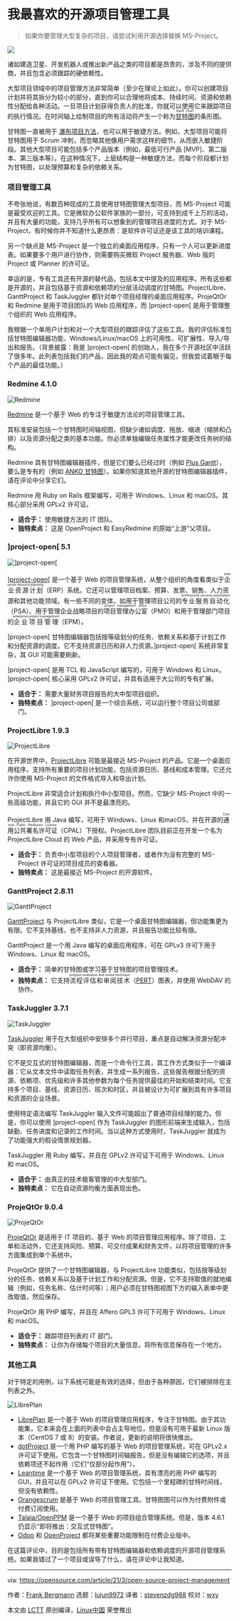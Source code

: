 [#]: subject: (My favorite open source project management tools)
[#]: via: (https://opensource.com/article/21/3/open-source-project-management)
[#]: author: (Frank Bergmann https://opensource.com/users/fraber)
[#]: collector: (lujun9972)
[#]: translator: (stevenzdg988)
[#]: reviewer: (wxy)
[#]: publisher: (wxy)
[#]: url: (https://linux.cn/article-13344-1.html)

我最喜欢的开源项目管理工具
======

> 如果你要管理大型复杂的项目，请尝试利用开源选择替换 MS-Project。

![](https://img.linux.net.cn/data/attachment/album/202104/29/145942py6qcc3lz1dyt1s6.jpg)

诸如建造卫星、开发机器人或推出新产品之类的项目都是昂贵的，涉及不同的提供商，并且包含必须跟踪的硬依赖性。

大型项目领域中的项目管理方法非常简单（至少在理论上如此）。你可以创建项目计划并将其拆分为较小的部分，直到你可以合理地将成本、持续时间、资源和依赖性分配给各种活动。一旦项目计划获得负责人的批准，你就可以使用它来跟踪项目的执行情况。在时间轴上绘制项目的所有活动将产生一个称为<ruby>[甘特图][2]<rt>Gantt chart</rt></ruby>的条形图。

甘特图一直被用于 [瀑布项目方法][3]，也可以用于敏捷方法。例如，大型项目可能将甘特图用于 Scrum 冲刺，而忽略其他像用户需求这样的细节，从而嵌入敏捷阶段。其他大型项目可能包括多个产品版本（例如，最低可行产品 [MVP]、第二版本、第三版本等）。在这种情况下，上层结构是一种敏捷方法，而每个阶段都计划为甘特图，以处理预算和复杂的依赖关系。

### 项目管理工具

不夸张地说，有数百种现成的工具使用甘特图管理大型项目，而 MS-Project 可能是最受欢迎的工具。它是微软办公软件家族的一部分，可支持到成千上万的活动，并且有大量的功能，支持几乎所有可以想象到的管理项目进度的方式。对于 MS-Project，有时候你并不知道什么更昂贵：是软件许可证还是该工具的培训课程。

另一个缺点是 MS-Project 是一个独立的桌面应用程序，只有一个人可以更新进度表。如果要多个用户进行协作，则需要购买微软 Project 服务器、Web 版的 Project 或 Planner 的许可证。

幸运的是，专有工具还有开源的替代品，包括本文中提及的应用程序。所有这些都是开源的，并且包括基于资源和依赖项的分层活动调度的甘特图。ProjectLibre、GanttProject 和 TaskJuggler 都针对单个项目经理的桌面应用程序。ProjeQtOr 和 Redmine 是用于项目团队的 Web 应用程序，而 ]project-open[ 是用于管理整个组织的 Web 应用程序。

我根据一个单用户计划和对一个大型项目的跟踪评估了这些工具。我的评估标准包括甘特图编辑器功能、Windows/Linux/macOS 上的可用性、可扩展性、导入/导出和报告。（背景披露：我是 ]project-open[ 的创始人，我在多个开源社区中活跃了很多年。此列表包括我们的产品，因此我的观点可能有偏见，但我尝试着眼于每个产品的最佳功能。）

### Redmine 4.1.0

![Redmine][4]

[Redmine][6] 是一个基于 Web 的专注于敏捷方法论的项目管理工具。

其标准安装包括一个甘特图时间轴视图，但缺少诸如调度、拖放、缩进（缩排和凸排）以及资源分配之类的基本功能。你必须单独编辑任务属性才能更改任务树的结构。

Redmine 具有甘特图编辑器插件，但是它们要么已经过时（例如 [Plus Gantt][7]），要么是专有的（例如 [ANKO 甘特图][8]）。如果你知道其他开源的甘特图编辑器插件，请在评论中分享它们。

Redmine 用 Ruby on Rails 框架编写，可用于 Windows、Linux 和 macOS。其核心部分采用 GPLv2 许可证。

  * **适合于：** 使用敏捷方法的 IT 团队。
  * **独特卖点：** 这是 OpenProject 和 EasyRedmine 的原始“上游”父项目。

### ]project-open[ 5.1

![\]project-open\[][9]

[\]project-open\[][10] 是一个基于 Web 的项目管理系统，从整个组织的角度看类似于<ruby>企业资源计划<rt>enterprise resource planning</rt></ruby>（ERP）系统。它还可以管理项目档案、预算、发票、销售、人力资源和其他功能领域。有一些不同的变体，如用于管理项目公司的<ruby>专业服务自动化<rt>professional services automation</rt></ruby>（PSA）、用于管理企业战略项目的<ruby>项目管理办公室<rt>project management office</rt></ruby>（PMO）和用于管理部门项目的<ruby>企业项目管理<rt>enterprise project management</rt></ruby>（EPM）。

]project-open[ 甘特图编辑器包括按等级划分的任务、依赖关系和基于计划工作和分配资源的调度。它不支持资源日历和非人力资源。]project-open[ 系统非常复杂，其 GUI 可能需要刷新。

]project-open[ 是用 TCL 和 JavaScript 编写的，可用于 Windows 和 Linux。 ]project-open[ 核心采用 GPLv2 许可证，并具有适用于大公司的专有扩展。

  * **适合于：** 需要大量财务项目报告的大中型项目组织。
  * **独特卖点：** ]project-open[ 是一个综合系统，可以运行整个项目公司或部门。

### ProjectLibre 1.9.3

![ProjectLibre][11]

在开源世界中，[ProjectLibre][12] 可能是最接近 MS-Project 的产品。它是一个桌面应用程序，支持所有重要的项目计划功能，包括资源日历、基线和成本管理。它还允许你使用 MS-Project 的文件格式导入和导出计划。

ProjectLibre 非常适合计划和执行中小型项目。然而，它缺少 MS-Project 中的一些高级功能，并且它的 GUI 并不是最漂亮的。

ProjectLibre 用 Java 编写，可用于 Windows、Linux 和macOS，并在开源的<ruby>通用公共署名许可证<rt>Common Public Attribution License</rt></ruby>（CPAL）下授权。ProjectLibre 团队目前正在开发一个名为 ProjectLibre Cloud 的 Web 产品，并采用专有许可证。

  * **适合于：** 负责中小型项目的个人项目管理者，或者作为没有完整的 MS-Project 许可证的项目成员的查看器。
  * **独特卖点：** 这是最接近 MS-Project 的开源软件。

### GanttProject 2.8.11

![GanttProject][13]

[GanttProject][14] 与 ProjectLibre 类似，它是一个桌面甘特图编辑器，但功能集更为有限。它不支持基线，也不支持非人力资源，并且报告功能比较有限。

GanttProject 是一个用 Java 编写的桌面应用程序，可在 GPLv3 许可下用于 Windows、Linux 和 macOS。

  * **适合于：**  简单的甘特图或学习基于甘特图的项目管理技术。
  * **独特卖点：** 它支持<ruby>流程评估和审阅技术<rt>program evaluation and review technique</rt></ruby>（[PERT][15]）图表，并使用 WebDAV 的协作。

### TaskJuggler 3.7.1

![TaskJuggler][16]

[TaskJuggler][17] 用于在大型组织中安排多个并行项目，重点是自动解决资源分配冲突（即资源均衡）。

它不是交互式的甘特图编辑器，而是一个命令行工具，其工作方式类似于一个编译器：它从文本文件中读取任务列表，并生成一系列报告，这些报告根据分配的资源、依赖项、优先级和许多其他参数为每个任务提供最佳的开始和结束时间。它支持多个项目、基线、资源日历、班次和时区，并且被设计为可扩展到具有许多项目和资源的企业场景。

使用特定语法编写 TaskJuggler 输入文件可能超出了普通项目经理的能力。但是，你可以使用 ]project-open[ 作为 TaskJuggler 的图形前端来生成输入，包括缺勤、任务进度和记录的工作时间。当以这种方式使用时，TaskJuggler 就成为了功能强大的假设情景规划器。

TaskJuggler 用 Ruby 编写，并且在 GPLv2 许可证下可用于 Windows、Linux 和 macOS。

  * **适合于：** 由真正的技术极客管理的中大型部门。
  * **独特卖点：** 它在自动资源均衡方面表现出色。

### ProjeQtOr 9.0.4

![ProjeQtOr][18]

[ProjeQtOr][19] 是适用于 IT 项目的、基于 Web 的项目管理应用程序。除了项目、工单和活动外，它还支持风险、预算、可交付成果和财务文件，以将项目管理的许多方面集成到单个系统中。

ProjeQtOr 提供了一个甘特图编辑器，与 ProjectLibre 功能类似，包括按等级划分的任务、依赖关系以及基于计划工作和分配资源。但是，它不支持取值的就地编辑（例如，任务名称、估计时间等）；用户必须在甘特图视图下方的输入表单中更改取值，然后保存。

ProjeQtOr 用 PHP 编写，并且在 Affero GPL3 许可下可用于 Windows、Linux 和 macOS。

  * **适合于：** 跟踪项目列表的 IT 部门。
  * **独特卖点：** 让你为存储每个项目的大量信息，将所有信息保存在一个地方。

### 其他工具

对于特定的用例，以下系统可能是有效的选择，但由于各种原因，它们被排除在主列表之外。

![LIbrePlan][20]

  * [LibrePlan][21] 是一个基于 Web 的项目管理应用程序，专注于甘特图。由于其功能集，它本来会在上面的列表中会占主导地位，但是没有可用于最新 Linux 版本（CentOS 7 或 8）的安装。作者说，更新的说明将很快推出。
  * [dotProject][22] 是一个用 PHP 编写的基于 Web 的项目管理系统，可在 GPLv2.x 许可证下使用。它包含一个甘特图时间轴报告，但是没有编辑它的选项，并且依赖项还不起作用（它们“仅部分起作用”）。
  * [Leantime][23] 是一个基于 Web 的项目管理系统，具有漂亮的用 PHP 编写的 GUI，并且可以在 GPLv2 许可证下使用。它包括一个里程碑的甘特时间线，但没有依赖性。
  * [Orangescrum][24] 是基于 Web 的项目管理工具。甘特图图可以作为付费附件或付费订阅使用。
  * [Talaia/OpenPPM][25] 是一个基于 Web 的项目组合管理系统。但是，版本 4.6.1 仍显示“即将推出：交互式甘特图”。
  * [Odoo][26] 和 [OpenProject][27] 都将某些重要功能限制在付费企业版中。

在这篇评论中，目的是包括所有带有甘特图编辑器和依赖调度的开源项目管理系统。如果我错过了一个项目或误导了什么，请在评论中让我知道。

--------------------------------------------------------------------------------

via: https://opensource.com/article/21/3/open-source-project-management

作者：[Frank Bergmann][a]
选题：[lujun9972][b]
译者：[stevenzdg988](https://github.com/stevenzdg988)
校对：[wxy](https://github.com/wxy)

本文由 [LCTT](https://github.com/LCTT/TranslateProject) 原创编译，[Linux中国](https://linux.cn/) 荣誉推出

[a]: https://opensource.com/users/fraber
[b]: https://github.com/lujun9972
[1]: https://opensource.com/sites/default/files/styles/image-full-size/public/lead-images/kanban_trello_organize_teams_520.png?itok=ObNjCpxt (Kanban-style organization action)
[2]: https://en.wikipedia.org/wiki/Gantt_chart
[3]: https://opensource.com/article/20/3/agiles-vs-waterfall
[4]: https://opensource.com/sites/default/files/uploads/redmine.png (Redmine)
[5]: https://creativecommons.org/licenses/by-sa/4.0/
[6]: https://www.redmine.org/
[7]: https://redmine.org/plugins/plus_gantt
[8]: https://www.redmine.org/plugins/anko_gantt_chart
[9]: https://opensource.com/sites/default/files/uploads/project-open.png (]project-open[)
[10]: https://www.project-open.com
[11]: https://opensource.com/sites/default/files/uploads/projectlibre.png (ProjectLibre)
[12]: http://www.projectlibre.org
[13]: https://opensource.com/sites/default/files/uploads/ganttproject.png (GanttProject)
[14]: https://www.ganttproject.biz
[15]: https://en.wikipedia.org/wiki/Program_evaluation_and_review_technique
[16]: https://opensource.com/sites/default/files/uploads/taskjuggler.png (TaskJuggler)
[17]: https://taskjuggler.org/
[18]: https://opensource.com/sites/default/files/uploads/projeqtor.png (ProjeQtOr)
[19]: https://www.projeqtor.org
[20]: https://opensource.com/sites/default/files/uploads/libreplan.png (LIbrePlan)
[21]: https://www.libreplan.dev/
[22]: https://dotproject.net/
[23]: https://leantime.io
[24]: https://orangescrum.org/
[25]: http://en.talaia-openppm.com/
[26]: https://odoo.com
[27]: http://openproject.org
